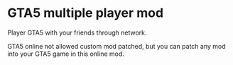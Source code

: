# GTA5 multiple player mod

Player GTA5 with your friends through network.

GTA5 online not allowed custom mod patched, but you can patch any mod into your GTA5 game in this online mod.
